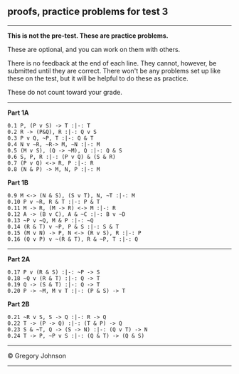 ## proofs, practice problems for test 3

---

**This is not the pre-test. These are practice problems.**

These are optional, and you can work on them with others.

There is no feedback at the end of each line. They cannot, however, be submitted until they are correct. There won't be any problems set up like these on the test, but it will be helpful to do these as practice. 

These do not count toward your grade.

---

__Part 1A__

~~~{.ProofChecker .JohnsonSL options="fonts tabindent" feedback="none" guides="fitch" points="1" late-credit="1"}
0.1 P, (P v S) -> T :|-: T 
0.2 R -> (P&Q), R :|-: Q v S
0.3 P v Q, ~P, T :|-: Q & T
0.4 N v ~R, ~R-> M, ~N :|-: M
0.5 (M v S), (Q -> ~M), Q :|-: Q & S
0.6 S, P, R :|-: (P v Q) & (S & R)
0.7 (P v Q) <-> R, P :|-: R
0.8 (N & P) -> M, N, P :|-: M
~~~

__Part 1B__

~~~{.ProofChecker .JohnsonSL options="fonts tabindent" feedback="none" guides="fitch" points="1" late-credit="1"}
0.9 M <-> (N & S), (S v T), N, ~T :|-: M
0.10 P v ~R, R & T :|-: P & T
0.11 M -> R, (M -> R) <-> M :|-: R 
0.12 A -> (B v C), A & ~C :|-: B v ~D
0.13 ~P v ~Q, M & P :|-: ~Q
0.14 (R & T) v ~P, P & S :|-: S & T
0.15 (M v N) -> P, N <-> (R v S), R :|-: P
0.16 (Q v P) v ~(R & T), R & ~P, T :|-: Q  
~~~

---

__Part 2A__

~~~{.ProofChecker .JohnsonSL options="fonts tabindent" feedback="none" guides="fitch" points="1" late-credit="1"}
0.17 P v (R & S) :|-: ~P -> S
0.18 ~Q v (R & T) :|-: Q -> T
0.19 Q -> (S & T) :|-: Q -> T
0.20 P -> ~M, M v T :|-: (P & S) -> T
~~~


__Part 2B__

~~~{.ProofChecker .JohnsonSL options="fonts tabindent" feedback="none" guides="fitch" points="1" late-credit="1"}
0.21 ~R v S, S -> Q :|-: R -> Q
0.22 T -> (P -> Q) :|-: (T & P) -> Q 
0.23 S & ~T, Q -> (S -> N) :|-: (Q v T) -> N 
0.24 T -> P, ~P v S :|-: (Q & T) -> (Q & S)
~~~

---

<p>&copy; <script>document.write(new Date().getFullYear())</script> Gregory Johnson</p>
 
---